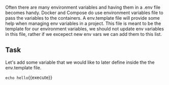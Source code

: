 Often there are many environment variables and having them in a .env file becomes handy. Docker and Compose do use environment variables file to pass the variables to the containers. A env.template file will provide some help when managing env variables in a project. This file is meant to be the template for our environment variables, we should not update env variables in this file, rather if we excepect new env vars we can add them to this list. 

## Task
Let's add some variable that we would like to later define inside the the env.template file. 

`echo hello`{{execute}}
